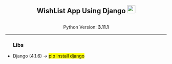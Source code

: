 <div align="center">
    <h2>
        WishList App Using Django
        <img height="25" src="https://cdn.jsdelivr.net/gh/devicons/devicon/icons/django/django-plain.svg" />
    <h2>
</div>

<p align="center">
    Python Version: <b>3.11.1</b>
</p>

<hr>

<ul>
    <h3>Libs</h3>
    <li>Django (4.1.6) -> <mark>pip install django</mark></li>
</ul>